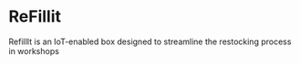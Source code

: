 # ReFillit
RefillIt is an IoT-enabled box designed to streamline the restocking process in workshops
